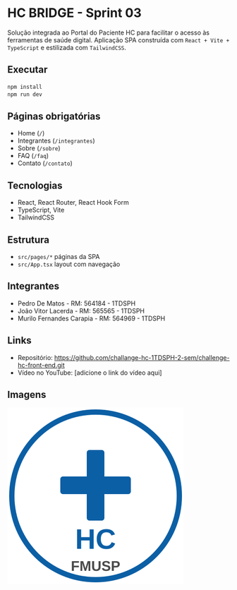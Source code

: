 # HC BRIDGE - Sprint 03

Solução integrada ao Portal do Paciente HC para facilitar o acesso às ferramentas de saúde digital. Aplicação SPA construída com `React + Vite + TypeScript` e estilizada com `TailwindCSS`.

## Executar

```bash
npm install
npm run dev
```

## Páginas obrigatórias
- Home (`/`)
- Integrantes (`/integrantes`)
- Sobre (`/sobre`)
- FAQ (`/faq`)
- Contato (`/contato`)

## Tecnologias
- React, React Router, React Hook Form
- TypeScript, Vite
- TailwindCSS

## Estrutura
- `src/pages/*` páginas da SPA
- `src/App.tsx` layout com navegação

## Integrantes
- Pedro De Matos - RM: 564184 - 1TDSPH
- João Vitor Lacerda - RM: 565565 - 1TDSPH  
- Murilo Fernandes Carapia - RM: 564969 - 1TDSPH

## Links
- Repositório: https://github.com/challange-hc-1TDSPH-2-sem/challenge-hc-front-end.git
- Vídeo no YouTube: [adicione o link do vídeo aqui]

## Imagens

![Home](public/favicon.svg)
